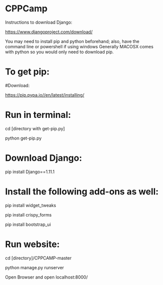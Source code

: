 # CPPCamp

Instructions to download Django:

https://www.djangoproject.com/download/

You may need to install pip and python beforehand; also, have the command line or powershell if using windows
Generally MACOSX comes with python so you would only need to download pip.

# To get pip:

#Download:

https://pip.pypa.io//en/latest/installing/

# Run in terminal:

cd [directory with get-pip.py]

python get-pip.py

# Download Django:

pip install Django==1.11.1

# Install the following add-ons as well:

pip install widget_tweaks

pip install crispy_forms

pip install bootstrap_ui


# Run website:

cd [directory]/CPPCAMP-master

python manage.py runserver

Open Browser and open localhost:8000/
